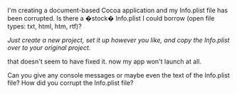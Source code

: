 I'm creating a document-based Cocoa application and my Info.plist file has been corrupted. Is there a �stock� Info.plist I could borrow (open file types: txt, html, htm, rtf)?

*Just create a new project, set it up however you like, and copy the Info.plist over to your original project.*

that doesn't seem to have fixed it. now my app won't launch at all.

Can you give any console messages or maybe even the text of the Info.plist file?  How did you corrupt the Info.plist file?